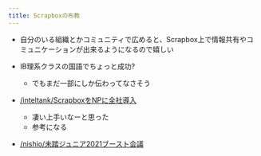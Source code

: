 ```yaml
---
title: Scrapboxの布教
---
```


* 自分のいる組織とかコミュニティで広めると、Scrapbox上で情報共有やコミュニケーションが出来るようになるので嬉しい

* IB理系クラスの国語でちょっと成功?
  
  * でもまだ一部にしか伝わってなさそう
* [/inteltank/ScrapboxをNPに全社導入](https://scrapbox.io/inteltank/ScrapboxをNPに全社導入)
  
  * 凄い上手いなーと思った
  * 参考になる
* [/nishio/未踏ジュニア2021ブースト会議](https://scrapbox.io/nishio/未踏ジュニア2021ブースト会議)
